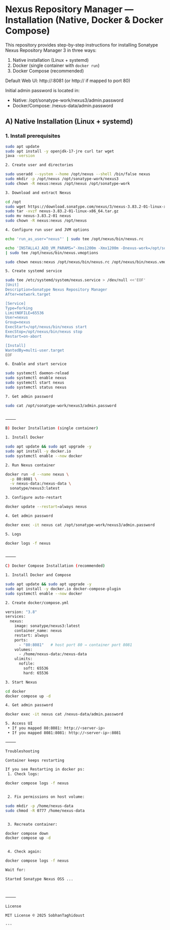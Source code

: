 # Nexus Repository Manager — Installation (Native, Docker & Docker Compose)

This repository provides step-by-step instructions for installing Sonatype Nexus Repository Manager 3 in three ways:

1. Native installation (Linux + systemd)  
2. Docker (single container with `docker run`)  
3. Docker Compose (recommended)

Default Web UI: http://<server-ip>:8081 (or http://<server-ip> if mapped to port 80)  

Initial admin password is located in:
- Native: /opt/sonatype-work/nexus3/admin.password  
- Docker/Compose: /nexus-data/admin.password

## A) Native Installation (Linux + systemd)

### 1. Install prerequisites
```bash
sudo apt update
sudo apt install -y openjdk-17-jre curl tar wget
java -version

2. Create user and directories

sudo useradd --system --home /opt/nexus --shell /bin/false nexus
sudo mkdir -p /opt/nexus /opt/sonatype-work/nexus3
sudo chown -R nexus:nexus /opt/nexus /opt/sonatype-work

3. Download and extract Nexus

cd /opt
sudo wget https://download.sonatype.com/nexus/3/nexus-3.83.2-01-linux-x86_64.tar.gz
sudo tar -xvzf nexus-3.83.2-01-linux-x86_64.tar.gz
sudo mv nexus-3.83.2-01 nexus
sudo chown -R nexus:nexus /opt/nexus

4. Configure run user and JVM options

echo 'run_as_user="nexus"' | sudo tee /opt/nexus/bin/nexus.rc

echo 'INSTALL4J_ADD_VM_PARAMS="-Xms1200m -Xmx1200m -Dnexus-work=/opt/sonatype-work/nexus3 -Djava.io.tmpdir=/opt/sonatype-work/nexus3/tmp"' \
| sudo tee /opt/nexus/bin/nexus.vmoptions

sudo chown nexus:nexus /opt/nexus/bin/nexus.rc /opt/nexus/bin/nexus.vmoptions

5. Create systemd service

sudo tee /etc/systemd/system/nexus.service > /dev/null <<'EOF'
[Unit]
Description=Sonatype Nexus Repository Manager
After=network.target

[Service]
Type=forking
LimitNOFILE=65536
User=nexus
Group=nexus
ExecStart=/opt/nexus/bin/nexus start
ExecStop=/opt/nexus/bin/nexus stop
Restart=on-abort

[Install]
WantedBy=multi-user.target
EOF

6. Enable and start service

sudo systemctl daemon-reload
sudo systemctl enable nexus
sudo systemctl start nexus
sudo systemctl status nexus

7. Get admin password

sudo cat /opt/sonatype-work/nexus3/admin.password


⸻

B) Docker Installation (single container)

1. Install Docker

sudo apt update && sudo apt upgrade -y
sudo apt install -y docker.io
sudo systemctl enable --now docker

2. Run Nexus container

docker run -d --name nexus \
  -p 80:8081 \
  -v nexus-data:/nexus-data \
  sonatype/nexus3:latest

3. Configure auto-restart

docker update --restart=always nexus

4. Get admin password

docker exec -it nexus cat /opt/sonatype-work/nexus3/admin.password

5. Logs

docker logs -f nexus


⸻

C) Docker Compose Installation (recommended)

1. Install Docker and Compose

sudo apt update && sudo apt upgrade -y
sudo apt install -y docker.io docker-compose-plugin
sudo systemctl enable --now docker

2. Create docker/compose.yml

version: "3.8"
services:
  nexus:
    image: sonatype/nexus3:latest
    container_name: nexus
    restart: always
    ports:
      - "80:8081"   # host port 80 → container port 8081
    volumes:
      - /home/nexus-data:/nexus-data
    ulimits:
      nofile:
        soft: 65536
        hard: 65536

3. Start Nexus

cd docker
docker compose up -d

4. Get admin password

docker exec -it nexus cat /nexus-data/admin.password

5. Access UI
 • If you mapped 80:8081: http://<server-ip>
 • If you mapped 8081:8081: http://<server-ip>:8081

⸻

Troubleshooting

Container keeps restarting

If you see Restarting in docker ps:
 1. Check logs:

docker compose logs -f nexus


 2. Fix permissions on host volume:

sudo mkdir -p /home/nexus-data
sudo chmod -R 0777 /home/nexus-data


 3. Recreate container:

docker compose down
docker compose up -d


 4. Check again:

docker compose logs -f nexus

Wait for:

Started Sonatype Nexus OSS ...



⸻

License

MIT License © 2025 SobhanTaghidoust

---
